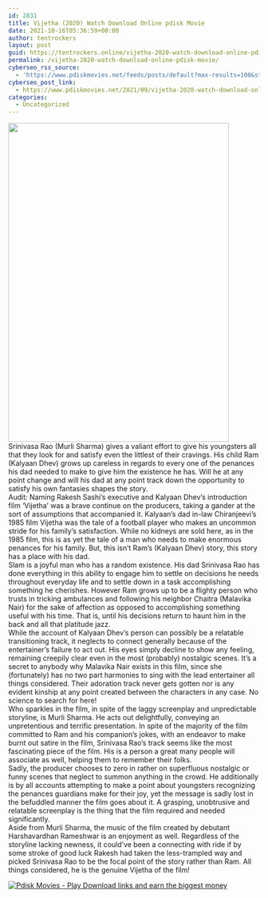```yaml
---
id: 2831
title: Vijetha (2020) Watch Download Online pdisk Movie
date: 2021-10-16T05:36:59+00:00
author: tentrockers
layout: post
guid: https://tentrockers.online/vijetha-2020-watch-download-online-pdisk-movie/
permalink: /vijetha-2020-watch-download-online-pdisk-movie/
cyberseo_rss_source:
  - 'https://www.pdiskmovies.net/feeds/posts/default?max-results=100&start-index=601'
cyberseo_post_link:
  - https://www.pdiskmovies.net/2021/09/vijetha-2020-watch-download-online.html
categories:
  - Uncategorized
---
```

<div class="separator">
  <a href="https://1.bp.blogspot.com/-umqwtIJOCjg/YTT2j7QoOCI/AAAAAAAAAsE/xND_RLjcjL0ByfoXdBfEBjcf1s9yeNy9wCLcBGAsYHQ/s317/Vijetha%2B%25282020%2529%2BWatch%2BDownload%2BOnline%2Bpdisk%2BMovie.jpg" imageanchor="1"><img loading="lazy" border="0" data-original-height="317" data-original-width="219" height="640" src="https://1.bp.blogspot.com/-umqwtIJOCjg/YTT2j7QoOCI/AAAAAAAAAsE/xND_RLjcjL0ByfoXdBfEBjcf1s9yeNy9wCLcBGAsYHQ/w442-h640/Vijetha%2B%25282020%2529%2BWatch%2BDownload%2BOnline%2Bpdisk%2BMovie.jpg" width="442" /></a>
</div>



<div>
  <div>
    <span>Srinivasa Rao (Murli Sharma) gives a valiant effort to give his youngsters all that they look for and satisfy even the littlest of their cravings. His child Ram (Kalyaan Dhev) grows up careless in regards to every one of the penances his dad needed to make to give him the existence he has. Will he at any point change and will his dad at any point track down the opportunity to satisfy his own fantasies shapes the story.&nbsp;</span>
  </div>
  
  <div>
    <span>Audit: Naming Rakesh Sashi&#8217;s executive and Kalyaan Dhev&#8217;s introduction film &#8216;Vijetha&#8217; was a brave continue on the producers, taking a gander at the sort of assumptions that accompanied it. Kalyaan&#8217;s dad in-law Chiranjeevi&#8217;s 1985 film Vijetha was the tale of a football player who makes an uncommon stride for his family&#8217;s satisfaction. While no kidneys are sold here, as in the 1985 film, this is as yet the tale of a man who needs to make enormous penances for his family. But, this isn&#8217;t Ram&#8217;s (Kalyaan Dhev) story, this story has a place with his dad.&nbsp;</span>
  </div>
  
  <div>
    <span>Slam is a joyful man who has a random existence. His dad Srinivasa Rao has done everything in this ability to engage him to settle on decisions he needs throughout everyday life and to settle down in a task accomplishing something he cherishes. However Ram grows up to be a flighty person who trusts in tricking ambulances and following his neighbor Chaitra (Malavika Nair) for the sake of affection as opposed to accomplishing something useful with his time. That is, until his decisions return to haunt him in the back and all that platitude jazz.&nbsp;</span>
  </div>
  
  <div>
    <span>While the account of Kalyaan Dhev&#8217;s person can possibly be a relatable transitioning track, it neglects to connect generally because of the entertainer&#8217;s failure to act out. His eyes simply decline to show any feeling, remaining creepily clear even in the most (probably) nostalgic scenes. It&#8217;s a secret to anybody why Malavika Nair exists in this film, since she (fortunately) has no two part harmonies to sing with the lead entertainer all things considered. Their adoration track never gets gotten nor is any evident kinship at any point created between the characters in any case. No science to search for here!&nbsp;</span>
  </div>
  
  <div>
    <span>Who sparkles in the film, in spite of the laggy screenplay and unpredictable storyline, is Murli Sharma. He acts out delightfully, conveying an unpretentious and terrific presentation. In spite of the majority of the film committed to Ram and his companion&#8217;s jokes, with an endeavor to make burnt out satire in the film, Srinivasa Rao&#8217;s track seems like the most fascinating piece of the film. His is a person a great many people will associate as well, helping them to remember their folks.&nbsp;</span>
  </div>
  
  <div>
    <span>Sadly, the producer chooses to zero in rather on superfluous nostalgic or funny scenes that neglect to summon anything in the crowd. He additionally is by all accounts attempting to make a point about youngsters recognizing the penances guardians make for their joy, yet the message is sadly lost in the befuddled manner the film goes about it. A grasping, unobtrusive and relatable screenplay is the thing that the film required and needed significantly.&nbsp;</span>
  </div>
  
  <div>
    <span>Aside from Murli Sharma, the music of the film created by debutant Harshavardhan Rameshwar is an enjoyment as well. Regardless of the storyline lacking newness, it could&#8217;ve been a connecting with ride if by some stroke of good luck Rakesh had taken the less-trampled way and picked Srinivasa Rao to be the focal point of the story rather than Ram. All things considered, he is the genuine Vijetha of the film!</span>
  </div>
</div>

[![](https://1.bp.blogspot.com/-KJZYdQTn3nw/YS8VdIdXMyI/AAAAAAAAaw4/BR8dsGkpxw0T8C_4G4ALfMA7cP79KN3kwCLcBGAsYHQ/w400-h58/play_download_buttuons-removebg-preview.png "Pdisk Movies - Play Download links and earn the biggest money")](https://kofilink.com/1/bnYyano1MDAzcXlo?dn=1)